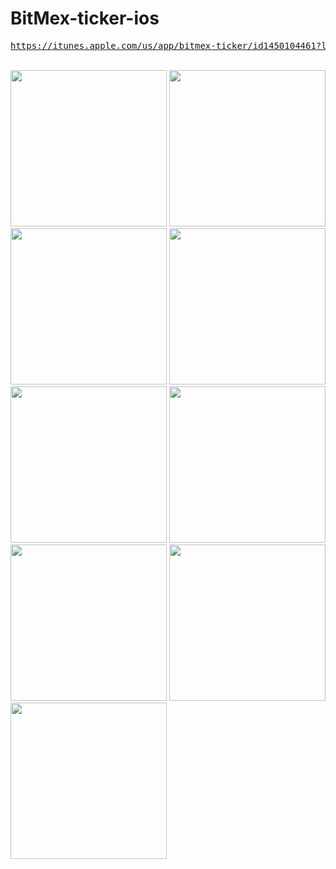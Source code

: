 # BitMex-ticker-ios

<pre><a href="https://itunes.apple.com/us/app/bitmex-ticker/id1450104461?l=ko&ls=1&mt=8">https://itunes.apple.com/us/app/bitmex-ticker/id1450104461?l=ko&ls=1&mt=8</a></pre>

<br>
<img src='https://github.com/iveinvalue/BitMex-ticker-ios/blob/master/resource/screenshot/old/0.jpg' width='250px'/>
<img src='https://github.com/iveinvalue/BitMex-ticker-ios/blob/master/resource/screenshot/old/1.jpg' width='250px'/>
<img src='https://github.com/iveinvalue/BitMex-ticker-ios/blob/master/resource/screenshot/old/2.jpg' width='250px'/>
<img src='https://github.com/iveinvalue/BitMex-ticker-ios/blob/master/resource/screenshot/old/3.jpg' width='250px'/>
<img src='https://github.com/iveinvalue/BitMex-ticker-ios/blob/master/resource/screenshot/old/4.jpg' width='250px'/>
<img src='https://github.com/iveinvalue/BitMex-ticker-ios/blob/master/resource/screenshot/plus/_1.png' width='250px'/>
<img src='https://github.com/iveinvalue/BitMex-ticker-ios/blob/master/resource/screenshot/plus/_2.png' width='250px'/>
<img src='https://github.com/iveinvalue/BitMex-ticker-ios/blob/master/resource/screenshot/plus/_3.png' width='250px'/>
<img src='https://github.com/iveinvalue/BitMex-ticker-ios/blob/master/resource/screenshot/plus/_4.png' width='250px'/>
